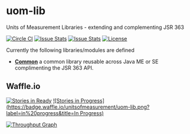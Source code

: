 uom-lib
========

Units of Measurement Libraries - extending and complementing JSR 363

[![Circle CI](https://circleci.com/gh/unitsofmeasurement/uom-lib.svg?style=svg)](https://circleci.com/gh/unitsofmeasurement/uom-lib) 
[![Issue Stats](http://issuestats.com/github/unitsofmeasurement/uom-lib/badge/pr?style=flat)](http://issuestats.com/github/unitsofmeasurement/uom-lib)
[![Issue Stats](http://issuestats.com/github/unitsofmeasurement/uom-lib/badge/issue?style=flat)](http://issuestats.com/github/unitsofmeasurement/uom-lib)
[![License](http://img.shields.io/badge/license-BSD3-blue.svg)](http://opensource.org/licenses/BSD-3-Clause)


Currently the following libraries/modules are defined

* [**Common**](common) a common library reusable across Java ME or SE complimenting the JSR 363 API.

Waffle.io
------------
[![Stories in Ready](https://badge.waffle.io/unitsofmeasurement/uom-lib.png?label=ready&title=Ready)](https://waffle.io/unitsofmeasurement/uom-lib)
[![Stories in Progress](https://badge.waffle.io/unitsofmeasurement/uom-lib.png?label=in%20progress&title=In Progress)](https://waffle.io/unitsofmeasurement/uom-lib)

[![Throughput Graph](https://graphs.waffle.io/unitsofmeasurement/uom-lib/throughput.svg)](https://waffle.io/unitsofmeasurement/uom-lib/metrics)
